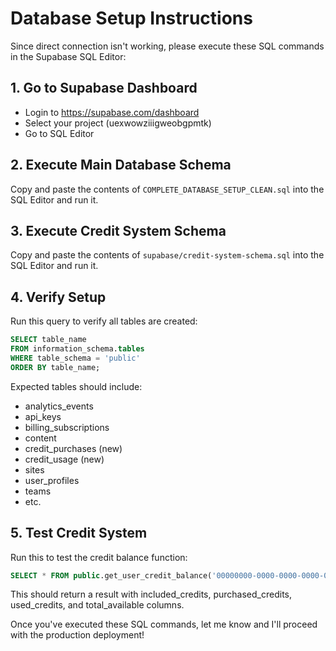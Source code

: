 # Database Setup Instructions

Since direct connection isn't working, please execute these SQL commands in the Supabase SQL Editor:

## 1. Go to Supabase Dashboard
- Login to https://supabase.com/dashboard
- Select your project (uexwowziiigweobgpmtk)
- Go to SQL Editor

## 2. Execute Main Database Schema
Copy and paste the contents of `COMPLETE_DATABASE_SETUP_CLEAN.sql` into the SQL Editor and run it.

## 3. Execute Credit System Schema
Copy and paste the contents of `supabase/credit-system-schema.sql` into the SQL Editor and run it.

## 4. Verify Setup
Run this query to verify all tables are created:

```sql
SELECT table_name 
FROM information_schema.tables 
WHERE table_schema = 'public' 
ORDER BY table_name;
```

Expected tables should include:
- analytics_events
- api_keys
- billing_subscriptions
- content
- credit_purchases (new)
- credit_usage (new)
- sites
- user_profiles
- teams
- etc.

## 5. Test Credit System
Run this to test the credit balance function:

```sql
SELECT * FROM public.get_user_credit_balance('00000000-0000-0000-0000-000000000000');
```

This should return a result with included_credits, purchased_credits, used_credits, and total_available columns.

Once you've executed these SQL commands, let me know and I'll proceed with the production deployment!